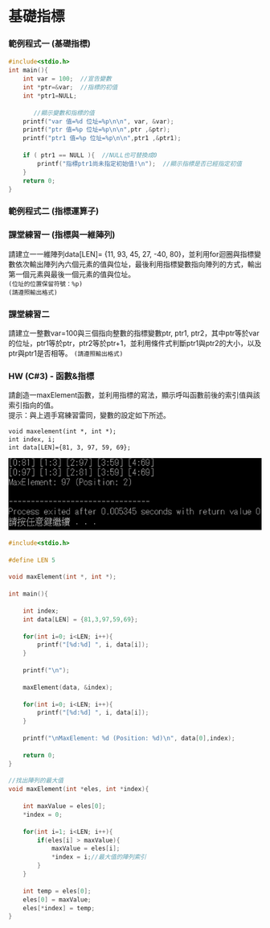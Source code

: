 # 基礎指標

### 範例程式一 (基礎指標)

```c
#include<stdio.h>
int main(){
	int var = 100;  //宣告變數
	int *ptr=&var;  //指標的初值
	int *ptr1=NULL;
	
       //顯示變數和指標的值
	printf("var 值=%d 位址=%p\n\n", var, &var);
	printf("ptr 值=%p 位址=%p\n\n",ptr ,&ptr);
	printf("ptr1 值=%p 位址=%p\n\n",ptr1 ,&ptr1);
	
	if ( ptr1 == NULL ){  //NULL也可替換成0
		printf("指標ptr1尚未指定初始值!\n");  //顯示指標是否已經指定初值
	}
	return 0;
} 
```
    

### 範例程式二 (指標運算子)



### 課堂練習一 (指標與一維陣列)
請建立一一維陣列data[LEN]= {11, 93, 45, 27, -40, 80}，並利用for迴圈與指標變數依次輸出陣列內六個元素的值與位址，最後利用指標變數指向陣列的方式，輸出第一個元素與最後一個元素的值與位址。     
`(位址的位置保留符號：%p)`    
`(請遵照輸出格式)`

### 課堂練習二
請建立一整數var=100與三個指向整數的指標變數ptr, ptr1, ptr2，其中ptr等於var的位址，ptr1等於ptr，ptr2等於ptr+1，並利用條件式判斷ptr1與ptr2的大小，以及ptr與ptr1是否相等。 
`(請遵照輸出格式)` 

### HW (C#3) - 函數&指標        
請創造一maxElement函數，並利用指標的寫法，顯示呼叫函數前後的索引值與該索引指向的值。     
提示：與上週手寫練習雷同，變數的設定如下所述。  
```
void maxelement(int *, int *);      
int index, i;       
int data[LEN]={81, 3, 97, 59, 69};      
```
![](https://github.com/AuricTW/-programming/blob/main/picture/general/%E5%AF%A6%E7%BF%92%20W3%20%E4%BD%9C%E6%A5%AD.png)

```C
#include<stdio.h>

#define LEN 5

void maxElement(int *, int *);

int main(){

    int index;
    int data[LEN] = {81,3,97,59,69};

    for(int i=0; i<LEN; i++){
        printf("[%d:%d] ", i, data[i]);
    }

    printf("\n");

    maxElement(data, &index);

    for(int i=0; i<LEN; i++){
        printf("[%d:%d] ", i, data[i]);
    }

    printf("\nMaxElement: %d (Position: %d)\n", data[0],index);

    return 0;
}

//找出陣列的最大值
void maxElement(int *eles, int *index){

    int maxValue = eles[0];
    *index = 0;

    for(int i=1; i<LEN; i++){
        if(eles[i] > maxValue){
            maxValue = eles[i];
            *index = i;//最大值的陣列索引
        }
    }

    int temp = eles[0];
    eles[0] = maxValue;
    eles[*index] = temp;
}
```
